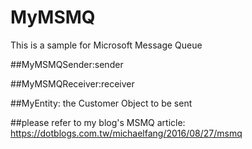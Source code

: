 # MyMSMQ
This is a sample for Microsoft Message Queue

##MyMSMQSender:sender

##MyMSMQReceiver:receiver

##MyEntity: the Customer Object to be sent

##please refer to my blog's MSMQ article:
https://dotblogs.com.tw/michaelfang/2016/08/27/msmq
